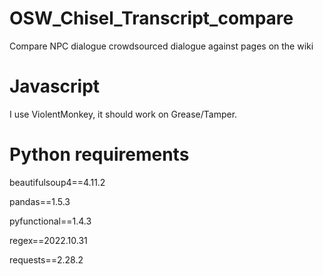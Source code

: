 # OSW_Chisel_Transcript_compare
Compare NPC dialogue crowdsourced dialogue against pages on the wiki


# Javascript
I use ViolentMonkey, it should work on Grease/Tamper.

# Python requirements

beautifulsoup4==4.11.2

pandas==1.5.3

pyfunctional==1.4.3

regex==2022.10.31

requests==2.28.2
